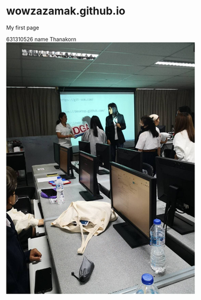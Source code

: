 # wowzazamak.github.io
My first page

631310526 name Thanakorn
![GitHub](120012942_785173168935120_230791309508120125_n.jpg)